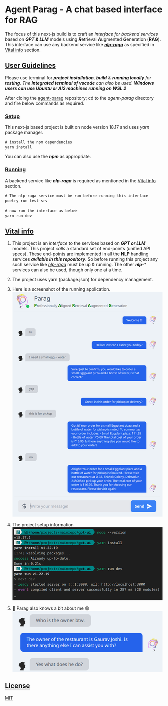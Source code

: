 # Agent Parag - A chat based interface for RAG
The focus of this next-js build is to craft an *interface for backend services* based on ***GPT & LLM*** models using ***R***etrieval ***A***ugmented ***G***eneration (**RAG**). This interface can use any backend service like ***[nlp-raga](https://github.com/mainrepo/nlp-raga)*** as specified in [Vital info](#vital-info) section.

## <ins>User Guidelines</ins>
Please use terminal for ***project installation**, **build** & **running locally** for **testing**. The **integrated terminal of vscode** can also be used. **Windows users can use Ubuntu or Al2 machines running on WSL 2***

After cloing the [agent-parag](https://github.com/mainrepo/agent-parag) repository; cd to the *agent-parag* directory and fire below commands as required.

### <ins>Setup</ins>
This next-js based project is built on node version 18.17 and uses *yarn* package manager.
```shell
# install the npm dependencies 
yarn install
```
You can also use the ***npm*** as appropriate. 

### <ins>Running</ins>
A backend service like ***nlp-raga*** is required as mentioned in the [Vital info](#vital-info) section.
```shell
# The nlp-raga service must be run before running this interface
poetry run test-srv

# now run the interface as below
yarn run dev
```

## <ins>Vital info</ins>
1. This project is an *interface* to the services based on ***GPT or LLM*** models. This project *calls* a standard set of end-points (unified API specs). These end-points are implemented in all the **NLP** handling services ***avilable in this repository***. So before running this project any such service like *[nlp-raga](https://github.com/mainrepo/nlp-raga)* must be up & running. The other ***nlp-**** services can also be used, though only one at a time.

2. The project uses yarn (package.json) for dependency management.

3. Here is a screenshot of the running application.\
![BasicRun](assets/readme/basic_run.png?raw=true)

4. The project setup information\
![Setup](assets/readme/setup.png?raw=true)

4. :information_desk_person: Parag also knows a bit about me :smiley: \
![Me](assets/readme/my_info.png?raw=true)

## <ins>License</ins>
[MIT](https://choosealicense.com/licenses/mit/)